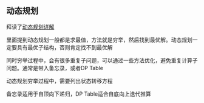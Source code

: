 ## 动态规划

拜读了[动态规划详解](https://github.com/labuladong/fucking-algorithm/blob/master/%E5%8A%A8%E6%80%81%E8%A7%84%E5%88%92%E7%B3%BB%E5%88%97/%E5%8A%A8%E6%80%81%E8%A7%84%E5%88%92%E8%AF%A6%E8%A7%A3%E8%BF%9B%E9%98%B6.md)

里面提到动态规划一般都是求最值，方法就是穷举，然后找到最优解。动态规划一定要具有最优子结构，否则肯定找不到最优解

同时穷举过程中，会有很多重复子问题，可以通过一些方法优化，避免重复计算子问题。通常是带入备忘录，或者DP Table

动态规划穷举过程中，需要列出状态转移方程

备忘录适用于自顶向下递归，DP Table适合自底向上迭代推算



